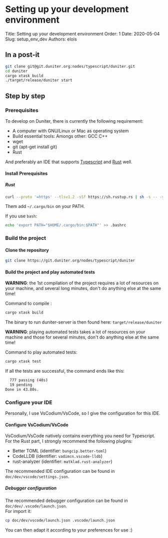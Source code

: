 
# Setting up your development environment

Title: Setting up your development environment
Order: 1
Date: 2020-05-04
Slug: setup_env_dev
Authors: elois

## In a post-it

```bash
git clone git@git.duniter.org:nodes/typescript/duniter.git
cd duniter
cargo xtask build
./target/release/duniter start
```

## Step by step

### Prerequisites

To develop on Duniter, there is currently the following requirement:

- A computer with GNU/Linux or Mac as operating system
- Build essential tools: Amongs other: GCC C++
- wget
- git (apt-get install git)
- Rust

And preferably an IDE that supports [Typescript] and [Rust] well.

#### Install Prerequisites

##### Rust

```bash
curl --proto '=https' --tlsv1.2 -sSf https://sh.rustup.rs | sh -s -- -y
```

Them add `~/.cargo/bin` on your PATH.

If you use `bash`:

```bash
echo 'export PATH="$HOME/.cargo/bin:$PATH"' >> .bashrc
```

### Build the project

#### Clone the repository

```bash
git clone https://git.duniter.org/nodes/typescript/duniter
```

#### Build the project and play automated tests

**WARNING**: the 1st compilation of the project requires a lot of resources on your machine, and several long minutes, don't do anything else at the same time!

Command to compile :

```bash
cargo xtask build
```

The binary to run duniter-server is then found here: `target/release/duniter`

**WARNING**: playing automated tests takes a lot of resources on your machine and those for several minutes, don't do anything else at the same time!

Command to play automated tests:

```bash
cargo xtask test
```

If all the tests are successful, the command ends like this:

```bash
  777 passing (40s)
  19 pending
Done in 43.80s.
```

### Configure your IDE

Personally, I use VsCodium/VsCode, so I give the configuration for this IDE.

#### Configure VsCodium/VsCode

VsCodium/VsCode natively contains everything you need for Typescript.  
For the Rust part, I strongly recommend the following plugins:

- Better TOML (identifier: `bungcip.better-toml`)
- CodeLLDB (identifier: `vadimcn.vscode-lldb`)
- rust-analyzer (identifier: `matklad.rust-analyzer`)

The recommended IDE configuration can be found in `doc/dev/vscode/settings.json`.

##### Debugger configuration

The recommended debugger configuration can be found in `doc/dev/.vscode/launch.json`.  
For import it:

```bash
cp doc/dev/vscode/launch.json .vscode/launch.json
```

You can then adapt it according to your preferences for use :)

[Rust]: https://www.rust-lang.org/
[Typescript]: https://www.typescriptlang.org/
